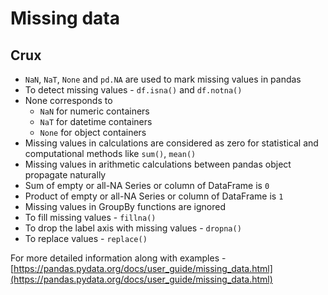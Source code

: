 # Missing data

## Crux

* ```NaN```, ```NaT```, ```None``` and ```pd.NA``` are used to mark missing values in pandas
* To detect missing values - ```df.isna()``` and ```df.notna()```
* None corresponds to
    * ```NaN``` for numeric containers 
    * ```NaT``` for datetime containers 
    * ```None``` for object containers
* Missing values in calculations are considered as zero for statistical and computational methods like ```sum()```, ```mean()```
* Missing values in arithmetic calculations between pandas object propagate naturally
* Sum of empty or all-NA Series or column of DataFrame is ```0```
* Product of empty or all-NA Series or column of DataFrame is ```1```
* Missing values in GroupBy functions are ignored
* To fill missing values - ```fillna()```
* To drop the label axis with missing values - ```dropna()```
* To replace values - ```replace()```

For more detailed information along with examples - [https://pandas.pydata.org/docs/user_guide/missing_data.html](https://pandas.pydata.org/docs/user_guide/missing_data.html)
